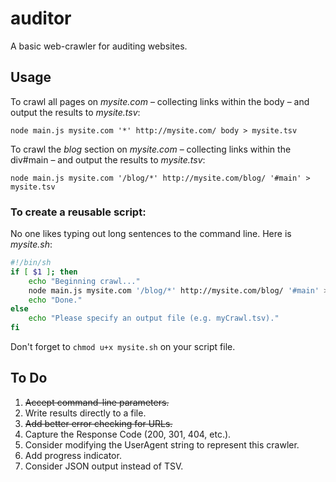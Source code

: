 auditor
=======

A basic web-crawler for auditing websites.

## Usage

To crawl all pages on _mysite.com_ – collecting links within the body – and output the results to _mysite.tsv_:

```
node main.js mysite.com '*' http://mysite.com/ body > mysite.tsv
```

To crawl the _blog_ section on _mysite.com_ – collecting links within the div#main – and output the results to _mysite.tsv_:

```
node main.js mysite.com '/blog/*' http://mysite.com/blog/ '#main' > mysite.tsv
```

### To create a reusable script:
No one likes typing out long sentences to the command line. Here is _mysite.sh_:

```sh
#!/bin/sh
if [ $1 ]; then
	echo "Beginning crawl..."
	node main.js mysite.com '/blog/*' http://mysite.com/blog/ '#main' > mysite.tsv
	echo "Done."
else
	echo "Please specify an output file (e.g. myCrawl.tsv)."
fi
```

Don't forget to ```chmod u+x mysite.sh``` on your script file.

## To Do

1. ~~Accept command-line parameters.~~	
2. Write results directly to a file.
2. ~~Add better error checking for URLs.~~
3. Capture the Response Code (200, 301, 404, etc.).
4. Consider modifying the UserAgent string to represent this crawler.
5. Add progress indicator.
6. Consider JSON output instead of TSV.



